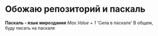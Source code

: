 # Обожаю репозиторий и паскаль
**Паскаль - язык мироздания**
*Max.Value + 1*
'Сила в паскале'
В общем, буду писать на паскале